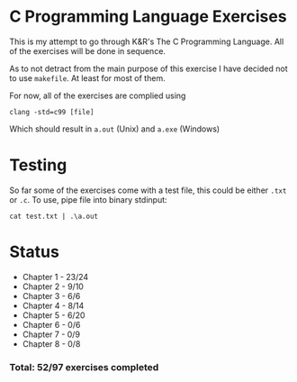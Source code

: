 # C Programming Language Exercises

This is my attempt to go through K&R's The C Programming Language. All of the exercises will be done in sequence. 

As to not detract from the main purpose of this exercise I have decided not to use `makefile`. At least for most of them.

For now, all of the exercises are complied using 

`clang -std=c99 [file]`

Which should result in `a.out` (Unix) and `a.exe` (Windows)

# Testing
So far some of the exercises come with a test file, this could be either `.txt` or `.c`. To use, pipe file into binary stdinput: 

`cat test.txt | .\a.out`

# Status

- Chapter 1 - 23/24
- Chapter 2 - 9/10
- Chapter 3 - 6/6
- Chapter 4 - 8/14
- Chapter 5 - 6/20
- Chapter 6 - 0/6
- Chapter 7 - 0/9
- Chapter 8 - 0/8

### Total: 52/97 exercises completed
